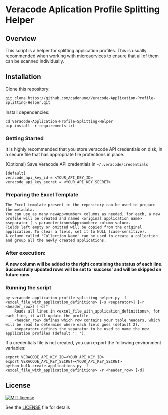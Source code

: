 # Veracode Aplication Profile Splitting Helper

## Overview

This script is a helper for splitting application profiles. This is usually recommended when working with microservices to ensure that all of them can be scanned individually.

## Installation

Clone this repository:

    git clone https://github.com/cadonuno/Veracode-Application-Profile-Splitting-Helper.git

Install dependencies:

    cd Veracode-Application-Profile-Splitting-Helper
    pip install -r requirements.txt

### Getting Started

It is highly recommended that you store veracode API credentials on disk, in a secure file that has 
appropriate file protections in place.

(Optional) Save Veracode API credentials in `~/.veracode/credentials`

    [default]
    veracode_api_key_id = <YOUR_API_KEY_ID>
    veracode_api_key_secret = <YOUR_API_KEY_SECRET>

### Preparing the Excel Template
    The Excel template present in the repository can be used to prepare the metadata.
    You can use as many newApp<number> columns as needed, for each, a new profile will be created and named <original application name><separator (-s parameter)><newApp<number> column value>.
    Fields left empty or omitted will be copied from the original application. To clear a field, set it to NULL (case-sensitive).
    A column called 'Collection Name' can be used to create a collection and group all the newly created applications.

### After execution:
**A new column will be added to the right containing the status of each line. Successfully updated rows will be set to 'success' and will be skipped on future runs.**
    
### Running the script
    py veracode-application-profile-splitting-helper.py -f <excel_file_with_application_definitions> [-s <separator>] [-r <header_row>] [-d]"
        Reads all lines in <excel_file_with_application_definitions>, for each line, it will update the profile
        <header_row> defines which row contains your table headers, which will be read to determine where each field goes (default 2).
        <separator> defines the separator to be used to name the new application profiles (default ': ').

If a credentials file is not created, you can export the following environment variables:

    export VERACODE_API_KEY_ID=<YOUR_API_KEY_ID>
    export VERACODE_API_KEY_SECRET=<YOUR_API_KEY_SECRET>
    python bulk-create-applications.py -f <excel_file_with_application_definitions> -r <header_row> [-d]

## License

[![MIT license](https://img.shields.io/badge/License-MIT-blue.svg)](LICENSE)

See the [LICENSE](LICENSE) file for details
